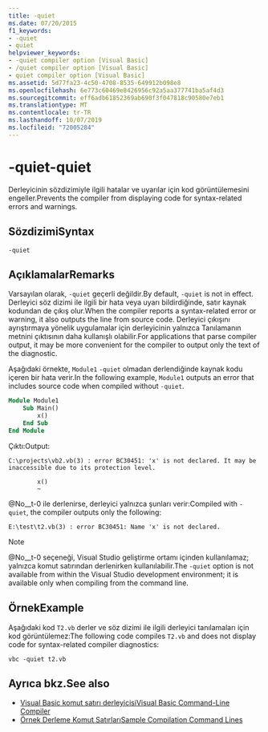 ```yaml
---
title: -quiet
ms.date: 07/20/2015
f1_keywords:
- -quiet
- quiet
helpviewer_keywords:
- -quiet compiler option [Visual Basic]
- /quiet compiler option [Visual Basic]
- quiet compiler option [Visual Basic]
ms.assetid: 5d77fa23-4c50-4708-8535-649912b098e8
ms.openlocfilehash: 6e773c60469e8426956c92a5aa377741ba5af4d3
ms.sourcegitcommit: eff6adb61852369ab690f3f047818c90580e7eb1
ms.translationtype: MT
ms.contentlocale: tr-TR
ms.lasthandoff: 10/07/2019
ms.locfileid: "72005284"
---
```

# <a name="-quiet"></a><span data-ttu-id="d440d-102">-quiet</span><span class="sxs-lookup"><span data-stu-id="d440d-102">-quiet</span></span>

<span data-ttu-id="d440d-103">Derleyicinin sözdizimiyle ilgili hatalar ve uyarılar için kod görüntülemesini engeller.</span><span class="sxs-lookup"><span data-stu-id="d440d-103">Prevents the compiler from displaying code for syntax-related errors and warnings.</span></span>

## <a name="syntax"></a><span data-ttu-id="d440d-104">Sözdizimi</span><span class="sxs-lookup"><span data-stu-id="d440d-104">Syntax</span></span>

```console
-quiet
```

## <a name="remarks"></a><span data-ttu-id="d440d-105">Açıklamalar</span><span class="sxs-lookup"><span data-stu-id="d440d-105">Remarks</span></span>

<span data-ttu-id="d440d-106">Varsayılan olarak, `-quiet` geçerli değildir.</span><span class="sxs-lookup"><span data-stu-id="d440d-106">By default, `-quiet` is not in effect.</span></span> <span data-ttu-id="d440d-107">Derleyici söz dizimi ile ilgili bir hata veya uyarı bildirdiğinde, satır kaynak kodundan de çıkış olur.</span><span class="sxs-lookup"><span data-stu-id="d440d-107">When the compiler reports a syntax-related error or warning, it also outputs the line from source code.</span></span> <span data-ttu-id="d440d-108">Derleyici çıkışını ayrıştırmaya yönelik uygulamalar için derleyicinin yalnızca Tanılamanın metnini çıktısının daha kullanışlı olabilir.</span><span class="sxs-lookup"><span data-stu-id="d440d-108">For applications that parse compiler output, it may be more convenient for the compiler to output only the text of the diagnostic.</span></span>

<span data-ttu-id="d440d-109">Aşağıdaki örnekte, `Module1` `-quiet` olmadan derlendiğinde kaynak kodu içeren bir hata verir.</span><span class="sxs-lookup"><span data-stu-id="d440d-109">In the following example, `Module1` outputs an error that includes source code when compiled without `-quiet`.</span></span>

```vb
Module Module1
    Sub Main()
        x()
    End Sub
End Module
```

<span data-ttu-id="d440d-110">Çıktı:</span><span class="sxs-lookup"><span data-stu-id="d440d-110">Output:</span></span>

```console
C:\projects\vb2.vb(3) : error BC30451: 'x' is not declared. It may be inaccessible due to its protection level.

        x()
        ~
```

<span data-ttu-id="d440d-111">@No__t-0 ile derlenirse, derleyici yalnızca şunları verir:</span><span class="sxs-lookup"><span data-stu-id="d440d-111">Compiled with `-quiet`, the compiler outputs only the following:</span></span>

```console
E:\test\t2.vb(3) : error BC30451: Name 'x' is not declared.
```

> [!NOTE]
> <span data-ttu-id="d440d-112">@No__t-0 seçeneği, Visual Studio geliştirme ortamı içinden kullanılamaz; yalnızca komut satırından derlenirken kullanılabilir.</span><span class="sxs-lookup"><span data-stu-id="d440d-112">The `-quiet` option is not available from within the Visual Studio development environment; it is available only when compiling from the command line.</span></span>

## <a name="example"></a><span data-ttu-id="d440d-113">Örnek</span><span class="sxs-lookup"><span data-stu-id="d440d-113">Example</span></span>

<span data-ttu-id="d440d-114">Aşağıdaki kod `T2.vb` derler ve söz dizimi ile ilgili derleyici tanılamaları için kod görüntülemez:</span><span class="sxs-lookup"><span data-stu-id="d440d-114">The following code compiles `T2.vb` and does not display code for syntax-related compiler diagnostics:</span></span>

```console
vbc -quiet t2.vb
```

## <a name="see-also"></a><span data-ttu-id="d440d-115">Ayrıca bkz.</span><span class="sxs-lookup"><span data-stu-id="d440d-115">See also</span></span>

- [<span data-ttu-id="d440d-116">Visual Basic komut satırı derleyicisi</span><span class="sxs-lookup"><span data-stu-id="d440d-116">Visual Basic Command-Line Compiler</span></span>](../../../visual-basic/reference/command-line-compiler/index.md)
- [<span data-ttu-id="d440d-117">Örnek Derleme Komut Satırları</span><span class="sxs-lookup"><span data-stu-id="d440d-117">Sample Compilation Command Lines</span></span>](../../../visual-basic/reference/command-line-compiler/sample-compilation-command-lines.md)
